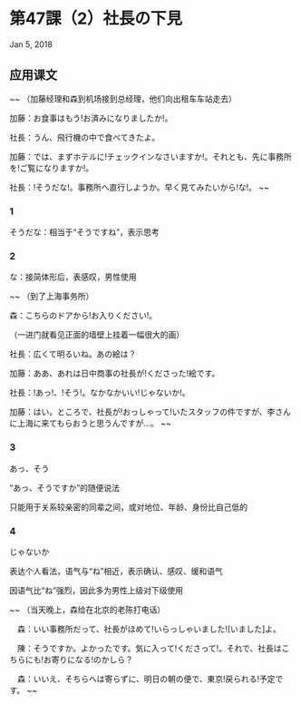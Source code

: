 # 第47課（2）社長の下見
Jan 5, 2018

## 应用课文
~~
（加藤经理和森到机场接到总经理，他们向出租车车站走去）

加藤：お食事はもう!お済みになりましたか!。

社長：うん、飛行機の中で食べてきたよ。

加藤：では、まずホテルに!チェックインなさいますか!。それとも、先に事務所を!ご覧になりますか!。

社長：!そうだな!。事務所へ直行しようか。早く見てみたいから!な!。
~~

### 1
そうだな：相当于“そうですね”，表示思考

### 2
な：接简体形后，表感叹，男性使用

~~
（到了上海事务所）

森：こちらのドアから!お入りください!。

（一进门就看见正面的墙壁上挂着一幅很大的画）

社長：広くて明るいね。あの絵は？

加藤：ああ、あれは日中商事の社長が!くださった!絵です。

社長：!あっ!、!そう!。なかなかいい!じゃないか!。

加藤：はい。ところで、社長が!おっしゃって!いたスタッフの件ですが、李さんに上海に来てもらおうと思うんですが…。
~~
 
### 3
あっ、そう

“あっ、そうですか”的随便说法

只能用于关系较亲密的同辈之间，或对地位、年龄、身份比自己低的

### 4
じゃないか

表达个人看法，语气与“ね”相近，表示确认、感叹、缓和语气

因语气比“ね”强烈，因此多为男性上级对下级使用

~~
（当天晚上，森给在北京的老陈打电话）

　森：いい事務所だって、社長がほめて!いらっしゃいました![いました]よ。

　陳：そうですか。よかったです。気に入って!くださって!。それで、社長はこちらにも!お寄りになる!のかしら？

　森：いいえ、そちらへは寄らずに、明日の朝の便で、東京!戻られる!予定です。
~~
